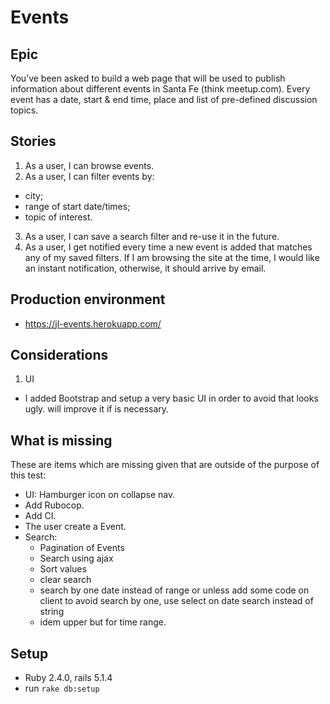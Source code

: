 # Events

## Epic

You’ve been asked to build a web page that will be used to publish information about different events in Santa Fe (think meetup.com). Every event has a date, start & end time, place and list of pre-defined discussion topics.

## Stories
1. As a user, I can browse events.
2. As a user, I can filter events by:
  - city;
  - range of start date/times;
  - topic of interest.
3. As a user, I can save a search filter and re-use it in the future.
4. As a user, I get notified every time a new event is added that matches any of my saved filters. If I am browsing the site at the time, I would like an instant notification, otherwise, it should arrive by email.

## Production environment
* https://jl-events.herokuapp.com/

## Considerations
1. UI
  - I added Bootstrap and setup a very basic UI in order to avoid that looks ugly.  will improve it if is necessary.

## What is missing
  These are items which are missing given that are outside of the purpose of this test:

  - UI: Hamburger icon on collapse nav.
  - Add Rubocop.
  - Add CI.
  - The user create a Event.
  - Search:
      - Pagination of Events
      - Search using ajax
      - Sort values
      - clear search
      - search by one date instead of range or unless add some code on client to avoid search by one, use select on date search instead of string
      - idem upper but for time range.


## Setup
 * Ruby 2.4.0, rails 5.1.4
 * run `rake db:setup`
